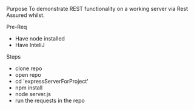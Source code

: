 Purpose
To demonstrate REST functionality on a working server via Rest Assured whilst.

Pre-Req
- Have node installed
- Have InteliJ

Steps
- clone repo
- open repo
- cd 'expressServerForProject'
- npm install 
- node server.js
- run the requests in the repo
